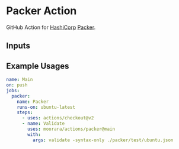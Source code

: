 # Packer Action

GitHub Action for [HashiCorp](https://www.hashicorp.com) [Packer](https://packer.io).

## Inputs

## Example Usages

```yaml
name: Main
on: push
jobs:
  packer:
    name: Packer
    runs-on: ubuntu-latest
    steps:
      - uses: actions/checkout@v2
      - name: Validate
        uses: moorara/actions/packer@main
        with:
          args: validate -syntax-only ./packer/test/ubuntu.json
```
